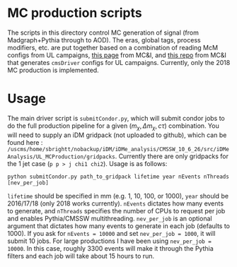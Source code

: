 # MC production scripts
The scripts in this directory control MC generation of signal (from Madgraph+Pythia through to AOD). The eras, global tags, process modifiers, etc. are put together based on a combination of reading McM configs from UL campaigns, [this page](https://exo-mc-and-i.gitbook.io/exo-mc-and-interpretation/how-to-sample-production-private) from MC&I, and [this repo](https://gitlab.cern.ch/cms-exo-mci/EXO-MCsampleProductions) from MC&I that generates `cmsDriver` configs for UL campaigns. Currently, only the 2018 MC production is implemented.

# Usage
The main driver script is `submitCondor.py`, which will submit condor jobs to do the full production pipeline for a given $(m_\chi, \Delta m_\chi, c\tau)$ combination. You will need to supply an iDM gridpack (not uploaded to github), which can be found here : `/uscms/home/sbrightt/nobackup/iDM/iDMe_analysis/CMSSW_10_6_26/src/iDMeAnalysis/UL_MCProduction/gridpacks`. Currently there are only gridpacks for the 1 jet case (`p p > j chi1 chi2`). Usage is as follows:

``python submitCondor.py path_to_gridpack lifetime year nEvents nThreads [nev_per_job]``

`lifetime` should be specified in mm (e.g. 1, 10, 100, or 1000), `year` should be 2016/17/18 (only 2018 works currently). `nEvents` dictates how many events to generate, and `nThreads` specifies the number of CPUs to request per job and enables Pythia/CMSSW multithreading. `nev_per_job` is an optional argument that dictates how many events to generate in each job (defaults to 1000). If you ask for `nEvents = 10000` and set `nev_per_job = 1000`, it will submit 10 jobs. For large productions I have been using `nev_per_job = 10000`. In this case, roughly 3300 events will make it through the Pythia filters and each job will take about 15 hours to run.